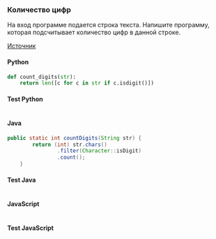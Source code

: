 ### Количество цифр
На вход программе подается строка текста. Напишите программу, которая подсчитывает количество цифр в данной строке.

[Источник](https://stepik.org/lesson/303083/step/11?unit=284990)

<!-- tabs: start -->
#### **Python**

```python
def count_digits(str):
    return len([c for c in str if c.isdigit()])
```
#### **Test Python**

```python

```

#### **Java**

```java
public static int countDigits(String str) {
        return (int) str.chars()
                .filter(Character::isDigit)
                .count();
    }
```
#### **Test Java**

```java

```

#### **JavaScript**

```javascript

```
#### **Test JavaScript**

```javascript

```
<!-- tabs: end -->
